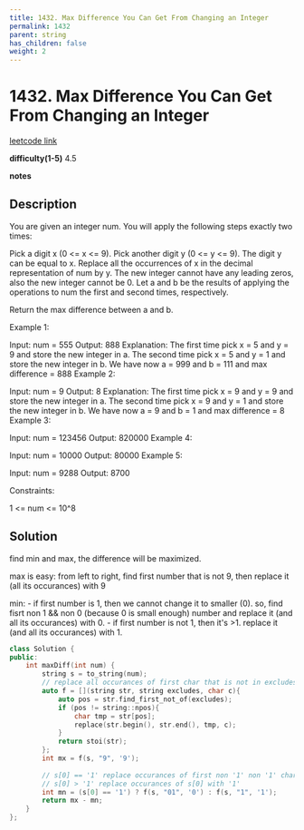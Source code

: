 ```yaml
---
title: 1432. Max Difference You Can Get From Changing an Integer
permalink: 1432
parent: string
has_children: false
weight: 2
---
```

# 1432. Max Difference You Can Get From Changing an Integer
[leetcode link](https://leetcode.com/problems/max-difference-you-can-get-from-changing-an-integer/)

**difficulty(1-5)** 
4.5

**notes**   


## Description
You are given an integer num. You will apply the following steps exactly two times:

Pick a digit x (0 <= x <= 9).
Pick another digit y (0 <= y <= 9). The digit y can be equal to x.
Replace all the occurrences of x in the decimal representation of num by y.
The new integer cannot have any leading zeros, also the new integer cannot be 0.
Let a and b be the results of applying the operations to num the first and second times, respectively.

Return the max difference between a and b.

 

Example 1:

Input: num = 555
Output: 888
Explanation: The first time pick x = 5 and y = 9 and store the new integer in a.
The second time pick x = 5 and y = 1 and store the new integer in b.
We have now a = 999 and b = 111 and max difference = 888
Example 2:

Input: num = 9
Output: 8
Explanation: The first time pick x = 9 and y = 9 and store the new integer in a.
The second time pick x = 9 and y = 1 and store the new integer in b.
We have now a = 9 and b = 1 and max difference = 8
Example 3:

Input: num = 123456
Output: 820000
Example 4:

Input: num = 10000
Output: 80000
Example 5:

Input: num = 9288
Output: 8700
 

Constraints:

1 <= num <= 10^8


## Solution
find min and max, the difference will be maximized.

max is easy: from left to right, find first number that is not 9, then replace it (all its occurances) with 9

min: 
    - if first number is 1, then we cannot change it to smaller (0). so, find fisrt non 1 && non 0 (because 0 is small enough) number and replace it (and all its occurances) with 0.
    - if first number is not 1, then it's >1. replace it (and all its occurances) with 1. 

```c++
class Solution {
public:
    int maxDiff(int num) {
        string s = to_string(num);        
        // replace all occurances of first char that is not in excludes with c
        auto f = [](string str, string excludes, char c){
            auto pos = str.find_first_not_of(excludes);
            if (pos != string::npos){
                char tmp = str[pos];
                replace(str.begin(), str.end(), tmp, c);
            }
            return stoi(str);
        };
        int mx = f(s, "9", '9');
        
        // s[0] == '1' replace occurances of first non '1' non '1' character with '0'
        // s[0] > '1' replace occurances of s[0] with '1'
        int mn = (s[0] == '1') ? f(s, "01", '0') : f(s, "1", '1');
        return mx - mn;
    }
};
```


